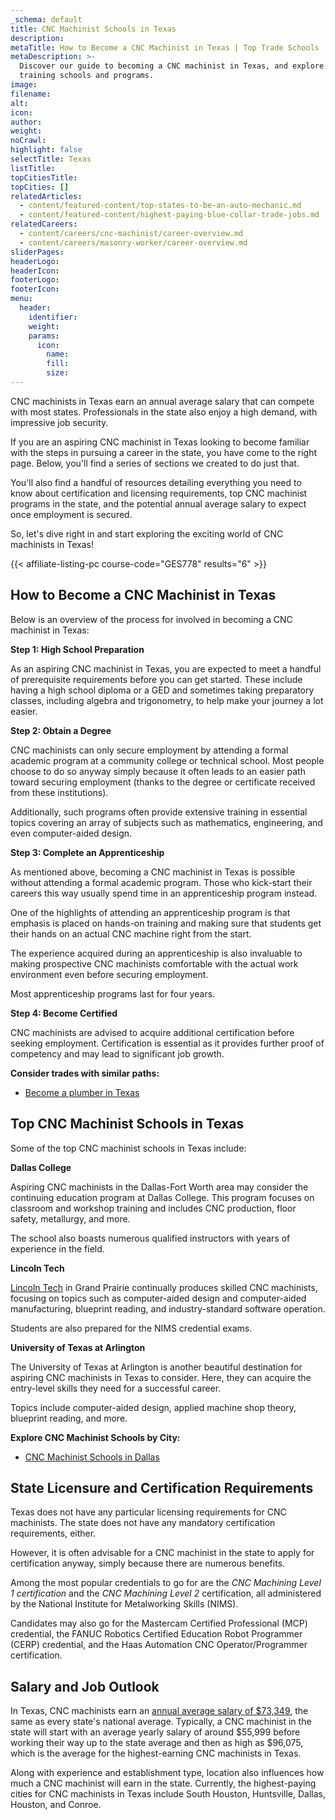 ```yaml
---
_schema: default
title: CNC Machinist Schools in Texas
description:
metaTitle: How to Become a CNC Machinist in Texas | Top Trade Schools
metaDescription: >-
  Discover our guide to becoming a CNC machinist in Texas, and explore our top
  training schools and programs. 
image:
filename:
alt:
icon:
author:
weight:
noCrawl:
highlight: false
selectTitle: Texas
listTitle:
topCitiesTitle:
topCities: []
relatedArticles:
  - content/featured-content/top-states-to-be-an-auto-mechanic.md
  - content/featured-content/highest-paying-blue-collar-trade-jobs.md
relatedCareers:
  - content/careers/cnc-machinist/career-overview.md
  - content/careers/masonry-worker/career-overview.md
sliderPages:
headerLogo:
headerIcon:
footerLogo:
footerIcon:
menu:
  header:
    identifier:
    weight:
    params:
      icon:
        name:
        fill:
        size:
---
```

CNC machinists in Texas earn an annual average salary that can compete with most states. Professionals in the state also enjoy a high demand, with impressive job security.

If you are an aspiring CNC machinist in Texas looking to become familiar with the steps in pursuing a career in the state, you have come to the right page. Below, you'll find a series of sections we created to do just that.

You'll also find a handful of resources detailing everything you need to know about certification and licensing requirements, top CNC machinist programs in the state, and the potential annual average salary to expect once employment is secured.

So, let's dive right in and start exploring the exciting world of CNC machinists in Texas!

{{< affiliate-listing-pc course-code="GES778" results="6" >}}

## **How to Become a CNC Machinist in Texas**

Below is an overview of the process for involved in becoming a CNC machinist in Texas:

**Step 1: High School Preparation**

As an aspiring CNC machinist in Texas, you are expected to meet a handful of prerequisite requirements before you can get started. These include having a high school diploma or a GED and sometimes taking preparatory classes, including algebra and trigonometry, to help make your journey a lot easier.

**Step 2: Obtain a Degree**

CNC machinists can only secure employment by attending a formal academic program at a community college or technical school. Most people choose to do so anyway simply because it often leads to an easier path toward securing employment (thanks to the degree or certificate received from these institutions).

Additionally, such programs often provide extensive training in essential topics covering an array of subjects such as mathematics, engineering, and even computer-aided design.

**Step 3: Complete an Apprenticeship**

As mentioned above, becoming a CNC machinist in Texas is possible without attending a formal academic program. Those who kick-start their careers this way usually spend time in an apprenticeship program instead.

One of the highlights of attending an apprenticeship program is that emphasis is placed on hands-on training and making sure that students get their hands on an actual CNC machine right from the start.

The experience acquired during an apprenticeship is also invaluable to making prospective CNC machinists comfortable with the actual work environment even before securing employment.

Most apprenticeship programs last for four years.

**Step 4: Become Certified**

CNC machinists are advised to acquire additional certification before seeking employment. Certification is essential as it provides further proof of competency and may lead to significant job growth.

**Consider trades with similar paths:**

* [Become a plumber in Texas](https://toptradeschools.com/near-you/plumber/texas/)

## **Top CNC Machinist Schools in Texas**

Some of the top CNC machinist schools in Texas include:

**Dallas College**

Aspiring CNC machinists in the Dallas-Fort Worth area may consider the continuing education program at Dallas College. This program focuses on classroom and workshop training and includes CNC production, floor safety, metallurgy, and more.

The school also boasts numerous qualified instructors with years of experience in the field.

**Lincoln Tech**

[Lincoln Tech](https://www.lincolntech.edu/careers/skilled-trades/machining-and-manufacturing/cnc-machining-and-manufacturing-technology-grand-prairie) in Grand Prairie continually produces skilled CNC machinists, focusing on topics such as computer-aided design and computer-aided manufacturing, blueprint reading, and industry-standard software operation.

Students are also prepared for the NIMS credential exams.

**University of Texas at Arlington**

The University of Texas at Arlington is another beautiful destination for aspiring CNC machinists in Texas to consider. Here, they can acquire the entry-level skills they need for a successful career.

Topics include computer-aided design, applied machine shop theory, blueprint reading, and more.

**Explore CNC Machinist Schools by City:**

* [CNC Machinist Schools in Dallas](https://toptradeschools.com/near-you/cnc-machinist/texas/dallas/)

## **State Licensure and Certification Requirements**

Texas does not have any particular licensing requirements for CNC machinists. The state does not have any mandatory certification requirements, either.

However, it is often advisable for a CNC machinist in the state to apply for certification anyway, simply because there are numerous benefits.

Among the most popular credentials to go for are the *CNC Machining Level 1 certification* and the *CNC Machining Level 2* certification, all administered by the National Institute for Metalworking Skills (NIMS).

Candidates may also go for the Mastercam Certified Professional (MCP) credential, the FANUC Robotics Certified Education Robot Programmer (CERP) credential, and the Haas Automation CNC Operator/Programmer certification.

## **Salary and Job Outlook**

In Texas, CNC machinists earn an [annual average salary of $73,349](https://www.ziprecruiter.com/Salaries/CNC-Machinist-Salary-in-Dallas,TX), the same as every state's national average. Typically, a CNC machinist in the state will start with an average yearly salary of around $55,999 before working their way up to the state average and then as high as $96,075, which is the average for the highest-earning CNC machinists in Texas.

Along with experience and establishment type, location also influences how much a CNC machinist will earn in the state. Currently, the highest-paying cities for CNC machinists in Texas include South Houston, Huntsville, Dallas, Houston, and Conroe.